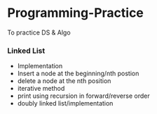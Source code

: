 # Programming-Practice
To practice DS &amp; Algo

### Linked List
+ Implementation
+ Insert a node at the beginning/nth postion
+ delete a node at the nth position
+ iterative method
+ print using recursion in forward/reverse order
+ doubly linked list/implementation